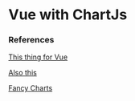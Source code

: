 # Vue with ChartJs

### References

[This thing for Vue](https://vuejs.org/v2/guide/)

[Also this](https://www.vuemastery.com/courses/intro-to-vue-js/vue-instance/)

[Fancy Charts](https://www.chartjs.org/docs/latest/getting-started/)